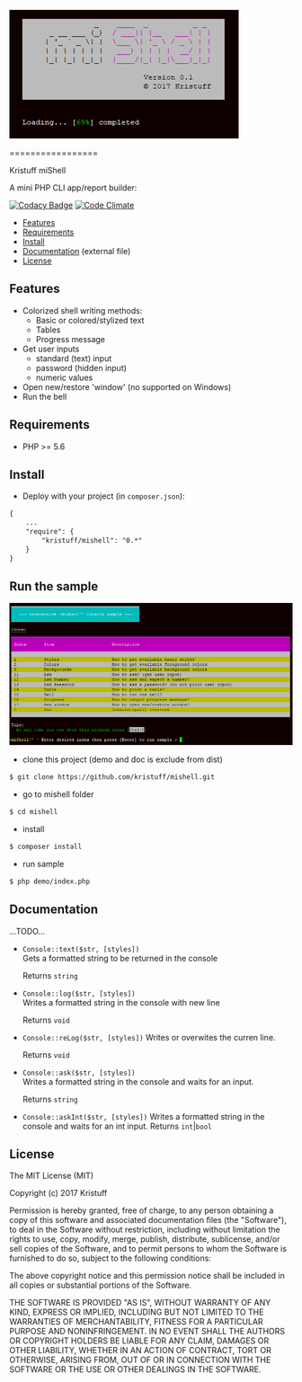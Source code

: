 
![logo](doc/screenshots/loading.png)

=================

Kristuff miShell 

A mini PHP CLI app/report builder: 

[![Codacy Badge](https://api.codacy.com/project/badge/Grade/4fd3728ced2b4d95b0eb549db7a0053b)](https://www.codacy.com/app/kristuff_/mishell?utm_source=github.com&amp;utm_medium=referral&amp;utm_content=kristuff/patabase&amp;utm_campaign=Badge_Grade)
[![Code Climate](https://codeclimate.com/github/kristuff/mishell/badges/gpa.svg)](https://codeclimate.com/github/kristuff/mishell)

- [Features](#features) 
- [Requirements](#requirements) 
- [Install](#install) 
- [Documentation](../Documentation) (external file) 
- [License](#license) 


Features
--------
- Colorized shell writing methods:
    - Basic or colored/stylized text
    - Tables
    - Progress message
- Get user inputs
    - standard (text) input
    - password (hidden input)
    - numeric values   
- Open new/restore 'window' (no supported on Windows)
- Run the bell

Requirements
------------
- PHP >= 5.6

Install
--------
- Deploy with your project (in `composer.json`):
```
{
    ...
    "require": {
        "kristuff/mishell": "0.*"
    }
}
```

Run the sample
--------
![logo](doc/screenshots/index.png)

- clone this project (demo and doc is exclude from dist)
```bash
$ git clone https://github.com/kristuff/mishell.git
```
- go to mishell folder
```bash
$ cd mishell
```
- install 
```bash
$ composer install
```
- run sample
```bash
$ php demo/index.php
```

Documentation
--------

...TODO...

-  `Console::text($str, [styles])`  
    Gets a formatted string to be returned in the console 
    
    Returns `string`
-  `Console::log($str, [styles])`   
    Writes a formatted string in the console with new line
    
    Returns `void`
-  `Console::reLog($str, [styles])`
    Writes or overwites the curren line.
    
    Returns `void`
-  `Console::ask($str, [styles])`   
    Writes a formatted string in the console and waits for an input.

    Returns `string`
-  `Console::askInt($str, [styles])` 
    Writes a formatted string in the console and waits for an int input.
    Returns `int`|`bool`    



License
-------

The MIT License (MIT)

Copyright (c) 2017 Kristuff

Permission is hereby granted, free of charge, to any person obtaining a copy
of this software and associated documentation files (the "Software"), to deal
in the Software without restriction, including without limitation the rights
to use, copy, modify, merge, publish, distribute, sublicense, and/or sell
copies of the Software, and to permit persons to whom the Software is
furnished to do so, subject to the following conditions:

The above copyright notice and this permission notice shall be included in
all copies or substantial portions of the Software.

THE SOFTWARE IS PROVIDED "AS IS", WITHOUT WARRANTY OF ANY KIND, EXPRESS OR
IMPLIED, INCLUDING BUT NOT LIMITED TO THE WARRANTIES OF MERCHANTABILITY,
FITNESS FOR A PARTICULAR PURPOSE AND NONINFRINGEMENT. IN NO EVENT SHALL THE
AUTHORS OR COPYRIGHT HOLDERS BE LIABLE FOR ANY CLAIM, DAMAGES OR OTHER
LIABILITY, WHETHER IN AN ACTION OF CONTRACT, TORT OR OTHERWISE, ARISING FROM,
OUT OF OR IN CONNECTION WITH THE SOFTWARE OR THE USE OR OTHER DEALINGS IN
THE SOFTWARE.
